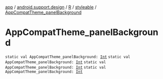 [app](../../../index.md) / [android.support.design](../../index.md) / [R](../index.md) / [styleable](index.md) / [AppCompatTheme_panelBackground](.)

# AppCompatTheme_panelBackground

`static val AppCompatTheme_panelBackground: `[`Int`](https://kotlinlang.org/api/latest/jvm/stdlib/kotlin/-int/index.html)
`static val AppCompatTheme_panelBackground: `[`Int`](https://kotlinlang.org/api/latest/jvm/stdlib/kotlin/-int/index.html)
`static val AppCompatTheme_panelBackground: `[`Int`](https://kotlinlang.org/api/latest/jvm/stdlib/kotlin/-int/index.html)
`static val AppCompatTheme_panelBackground: `[`Int`](https://kotlinlang.org/api/latest/jvm/stdlib/kotlin/-int/index.html)